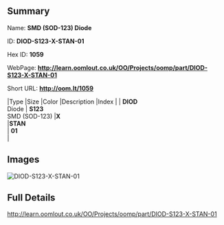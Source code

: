 

## Summary
 
Name: __SMD (SOD-123) Diode__

ID: __DIOD-S123-X-STAN-01__

Hex ID: __1059__

WebPage: __http://learn.oomlout.co.uk/OO/Projects/oomp/part/DIOD-S123-X-STAN-01__

Short URL: __http://oom.lt/1059__


|Type   |Size   |Color   |Description   |Index   |
| __DIOD__ <br>Diode  | __S123__<br>SMD (SOD-123)   |__X__<br>    |__STAN__<br>    | __01__<br>  |


## Images
![DIOD-S123-X-STAN-01](http://oomlout.com/oomp-gen/parts/DIOD-S123-X-STAN-01/DIOD-S123-X-STAN-01_420.jpg)

## Full Details

 http://learn.oomlout.co.uk/OO/Projects/oomp/part/DIOD-S123-X-STAN-01

